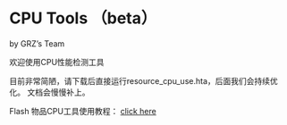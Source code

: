 <h1>CPU Tools （beta）</h1>  
<p>by GRZ’s Team</p>

欢迎使用CPU性能检测工具

目前非常简陋，请下载后直接运行resource_cpu_use.hta，后面我们会持续优化。
文档会慢慢补上。

Flash 物品CPU工具使用教程：
<a href="https://github.com/grz/cpu_tools/wiki/Flash-%E7%89%A9%E5%93%81%E6%80%A7%E8%83%BD%E6%A3%80%E6%B5%8B%E5%B7%A5%E5%85%B7%E4%BD%BF%E7%94%A8%E6%95%99%E7%A8%8B" target="_blank">click here</a>

